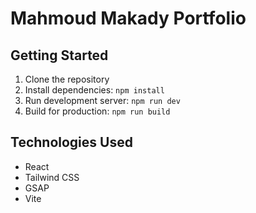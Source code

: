 # Mahmoud Makady Portfolio

## Getting Started
1. Clone the repository
2. Install dependencies: `npm install`
3. Run development server: `npm run dev`
4. Build for production: `npm run build`

## Technologies Used
- React
- Tailwind CSS
- GSAP
- Vite
